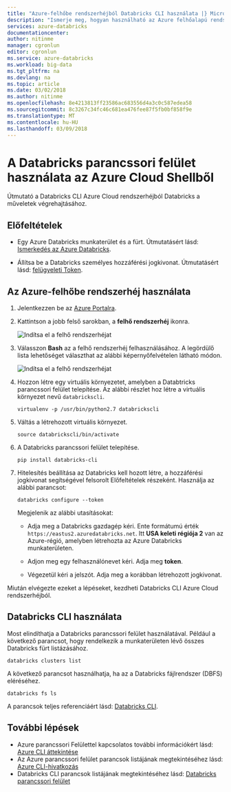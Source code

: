 ```yaml
---
title: "Azure-felhőbe rendszerhéjból Databricks CLI használata |} Microsoft Docs"
description: "Ismerje meg, hogyan használható az Azure felhőalapú rendszerhéjból Databricks CLI."
services: azure-databricks
documentationcenter: 
author: nitinme
manager: cgronlun
editor: cgronlun
ms.service: azure-databricks
ms.workload: big-data
ms.tgt_pltfrm: na
ms.devlang: na
ms.topic: article
ms.date: 03/02/2018
ms.author: nitinme
ms.openlocfilehash: 8e4213813ff23586ac683556d4a3c0c587edea58
ms.sourcegitcommit: 8c3267c34fc46c681ea476fee87f5fb0bf858f9e
ms.translationtype: MT
ms.contentlocale: hu-HU
ms.lasthandoff: 03/09/2018
---
```

# <a name="use-databricks-cli-from-azure-cloud-shell"></a>A Databricks parancssori felület használata az Azure Cloud Shellből

Útmutató a Databricks CLI Azure Cloud rendszerhéjból Databricks a műveletek végrehajtásához.

## <a name="prerequisites"></a>Előfeltételek

* Egy Azure Databricks munkaterület és a fürt. Útmutatásért lásd: [Ismerkedés az Azure Databricks](quickstart-create-databricks-workspace-portal.md). 

* Állítsa be a Databricks személyes hozzáférési jogkivonat. Útmutatásért lásd: [felügyeleti Token](https://docs.azuredatabricks.net/api/latest/authentication.html#token-management).

## <a name="use-the-azure-cloud-shell"></a>Az Azure-felhőbe rendszerhéj használata

1. Jelentkezzen be az [Azure Portalra](https://portal.azure.com).
 
2. Kattintson a jobb felső sarokban, a **felhő rendszerhéj** ikonra.

   ![Indítsa el a felhő rendszerhéjat](./media/databricks-cli-from-azure-cloud-shell/launch-azure-cloud-shell.png "indítsa el az Excelből ODBC")

3. Válasszon **Bash** az a felhő rendszerhéj felhasználásához. A legördülő lista lehetőséget választhat az alábbi képernyőfelvételen látható módon.

   ![Indítsa el a felhő rendszerhéjat](./media/databricks-cli-from-azure-cloud-shell/select-bash-for-shell.png "indítsa el az Excelből ODBC") 

4. Hozzon létre egy virtuális környezetet, amelyben a Databtricks parancssori felület telepítése. Az alábbi részlet hoz létre a virtuális környezet nevű `databrickscli`.

       virtualenv -p /usr/bin/python2.7 databrickscli

5. Váltás a létrehozott virtuális környezet.

       source databrickscli/bin/activate

6. A Databricks parancssori felület telepítése.

       pip install databricks-cli

7. Hitelesítés beállítása az Databricks kell hozott létre, a hozzáférési jogkivonat segítségével felsorolt Előfeltételek részeként. Használja az alábbi parancsot:

       databricks configure --token

    Megjelenik az alábbi utasításokat:

    * Adja meg a Databricks gazdagép kéri. Ente formátumú érték `https://eastus2.azuredatabricks.net`. Itt **USA keleti régiója 2** van az Azure-régió, amelyben létrehozta az Azure Databricks munkaterületen.

    * Adjon meg egy felhasználónevet kéri. Adja meg **token**.

    * Végezetül kéri a jelszót. Adja meg a korábban létrehozott jogkivonat.

Miután elvégezte ezeket a lépéseket, kezdheti Databricks CLI Azure Cloud rendszerhéjból.

## <a name="use-databricks-cli"></a>Databricks CLI használata

Most elindíthatja a Databricks parancssori felület használatával. Például a következő parancsot, hogy rendelkezik a munkaterületen lévő összes Databricks fürt listázásához.

    databricks clusters list

A következő parancsot használhatja, ha az a Databricks fájlrendszer (DBFS) eléréséhez.

    databricks fs ls


A parancsok teljes referenciáért lásd: [Databricks CLI](https://docs.azuredatabricks.net/user-guide/dev-tools/databricks-cli.html).


## <a name="next-steps"></a>További lépések

* Azure parancssori Felülettel kapcsolatos további információkért lásd: [Azure CLI áttekintése](../cloud-shell/overview.md)
* Az Azure parancssori felület parancsok listájának megtekintéséhez lásd: [Azure CLI-hivatkozás](https://docs.microsoft.com/cli/azure/reference-index?view=azure-cli-latest)
* Databricks CLI parancsok listájának megtekintéséhez lásd: [Databricks parancssori felület](https://docs.azuredatabricks.net/user-guide/dev-tools/databricks-cli.html)


